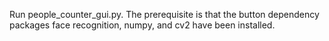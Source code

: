 Run people_counter_gui.py. The prerequisite is that the button dependency packages face recognition, numpy, and cv2 have been installed.
